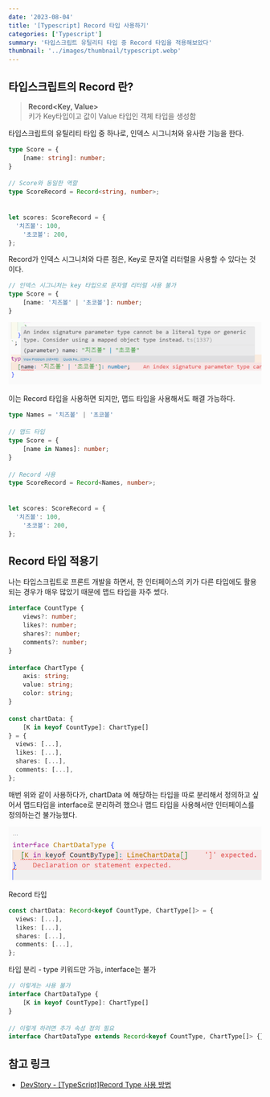 ```yaml
---
date: '2023-08-04'
title: '[Typescript] Record 타입 사용하기'
categories: ['Typescript']
summary: '타입스크립트 유틸리티 타입 중 Record 타입을 적용해보았다'
thumbnail: '../images/thumbnail/typescript.webp'
---
```


## 타입스크립트의 Record 란?

> **Record<Key, Value>** <br> 키가 Key타입이고 값이 Value 타입인 객체 타입을 생성함

타입스크립트의 유틸리티 타입 중 하나로, 인덱스 시그니처와 유사한 기능을 한다.

<div class="code-header">
	<span class="red btn"></span>
	<span class="yellow btn"></span>
	<span class="green btn"></span>
</div>


```ts
type Score = {
	[name: string]: number;
}

// Score와 동일한 역할
type ScoreRecord = Record<string, number>;


let scores: ScoreRecord = {
  '치즈볼': 100,
	'초코볼': 200,
};
```

Record가 인덱스 시그니처와 다른 점은, Key로 문자열 리터럴을 사용할 수 있다는 것이다.

```ts
// 인덱스 시그니처는 key 타입으로 문자열 리터럴 사용 불가
type Score = {
	[name: '치즈볼' | '초코볼']: number;
}
```

![](../images/content/2023-08-04-13-25-19.png)

이는 Record 타입을 사용하면 되지만, 맵드 타입을 사용해서도 해결 가능하다.

```ts
type Names = '치즈볼' | '초코볼'

// 맵드 타입
type Score = {
	[name in Names]: number;
}

// Record 사용
type ScoreRecord = Record<Names, number>;


let scores: ScoreRecord = {
  '치즈볼': 100,
	'초코볼': 200,
};
```

## Record 타입 적용기

나는 타입스크립트로 프론트 개발을 하면서, 한 인터페이스의 키가 다른 타입에도 활용되는 경우가 매우 많았기 때문에 맵드 타입을 자주 썼다.

<div class="code-header">
	<span class="red btn"></span>
	<span class="yellow btn"></span>
	<span class="green btn"></span>
</div>

```ts
interface CountType {
	views?: number;
	likes?: number;
	shares?: number;
	comments?: number;
}

interface ChartType {
	axis: string;
	value: string;
	color: string;
}

const chartData: {
	[K in keyof CountType]: ChartType[]
} = {
  views: [...],
  likes: [...],
  shares: [...],
  comments: [...],
};
```

매번 위와 같이 사용하다가, chartData 에 해당하는 타입을 따로 분리해서 정의하고 싶어서 맵드타입을 interface로 분리하려 했으나 맵드 타입을 사용해서만 인터페이스를 정의하는건 불가능했다.

![](../images/content/2023-08-04-16-17-11.png)

Record 타입

<div class="code-header">
	<span class="red btn"></span>
	<span class="yellow btn"></span>
	<span class="green btn"></span>
</div>

```ts
const chartData: Record<keyof CountType, ChartType[]> = {
  views: [...],
  likes: [...],
  shares: [...],
  comments: [...],
};
```

타입 분리 - type 키워드만 가능, interface는 불가

<div class="code-header">
	<span class="red btn"></span>
	<span class="yellow btn"></span>
	<span class="green btn"></span>
</div>

```ts
// 이렇게는 사용 불가
interface ChartDataType {
	[K in keyof CountType]: ChartType[]
}

// 이렇게 하려면 추가 속성 정의 필요
interface ChartDataType extends Record<keyof CountType, ChartType[]> {}
```

## 참고 링크

- [DevStory - [TypeScript]Record Type 사용 방법](https://developer-talk.tistory.com/296)